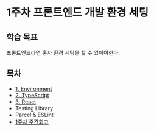 # 1주차 프론트엔드 개발 환경 세팅

## 학습 목표

프론트엔드라면 혼자 환경 세팅을 할 수 있어야한다.

## 목차

- [1. Environment](environment.md)
- [2. TypeScript](typescript.md)
- [3. React](react.md)
- Testing Library
- Parcel & ESLint
- [1주차 주간회고](weeklyReview.md)
